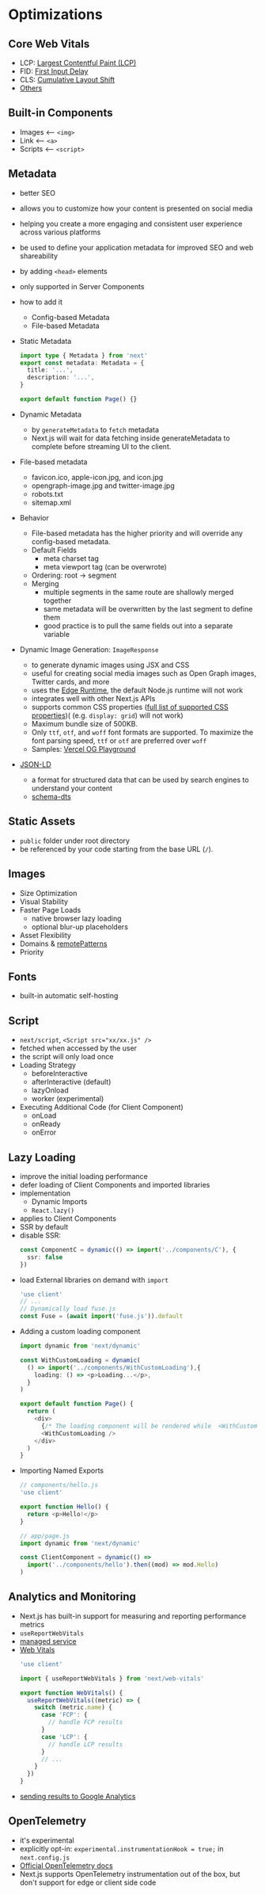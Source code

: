 # Optimizations
## Core Web Vitals
- LCP: [Largest Contentful Paint (LCP)](https://almanac.httparchive.org/en/2022/performance#largest-contentful-paint-lcp)
- FID: [First Input Delay](https://nextjs.org/learn-pages-router/seo/web-performance/fid)
- CLS: [Cumulative Layout Shift](https://nextjs.org/learn-pages-router/seo/web-performance/cls)
- [Others](https://nextjs.org/docs/app/building-your-application/optimizing/analytics#web-vitals)

## Built-in Components
- Images <-- `<img>`
- Link  <-- `<a>`
- Scripts  <-- `<script>`
## Metadata
- better SEO
- allows you to customize how your content is presented on social media
- helping you create a more engaging and consistent user experience across various platforms
- be used to define your application metadata for improved SEO and web shareability
- by adding `<head>` elements
- only supported in Server Components
- how to add it
  - Config-based Metadata
  - File-based Metadata
- Static Metadata
  ```ts
  import type { Metadata } from 'next'
  export const metadata: Metadata = {
    title: '...',
    description: '...',
  }

  export default function Page() {}
  ```
- Dynamic Metadata
  - by `generateMetadata` to `fetch` metadata
  - Next.js will wait for data fetching inside generateMetadata to complete before streaming UI to the client.
- File-based metadata
  - favicon.ico, apple-icon.jpg, and icon.jpg
  - opengraph-image.jpg and twitter-image.jpg
  - robots.txt
  - sitemap.xml
- Behavior
  - File-based metadata has the higher priority and will override any config-based metadata.
  - Default Fields
    - meta charset tag
    - meta viewport tag (can be overwrote)
  - Ordering: root -> segment
  - Merging
    - multiple segments in the same route are shallowly merged together
    - same metadata will be overwritten by the last segment to define them
    - good practice is to pull the same fields out into a separate variable

- Dynamic Image Generation: `ImageResponse`
  - to generate dynamic images using JSX and CSS
  - useful for creating social media images such as Open Graph images, Twitter cards, and more
  - uses the [Edge Runtime](https://nextjs.org/docs/app/building-your-application/rendering/edge-and-nodejs-runtimes#edge-runtime), the default Node.js runtime will not work
  - integrates well with other Next.js APIs
  - supports common CSS properties ([full list of supported CSS properties](https://github.com/vercel/satori#css))( (e.g. `display: grid`) will not work)
  - Maximum bundle size of 500KB.
  - Only `ttf`, `otf`, and `woff` font formats are supported. To maximize the font parsing speed, `ttf` or `otf` are preferred over `woff`
  - Samples: [Vercel OG Playground](https://og-playground.vercel.app/)

- [JSON-LD](https://nextjs.org/docs/app/building-your-application/optimizing/metadata#json-ld)
  - a format for structured data that can be used by search engines to understand your content
  - [schema-dts](https://www.npmjs.com/package/schema-dts)

## Static Assets
- `public` folder under root directory
- be referenced by your code starting from the base URL (`/`).

## Images
  - Size Optimization
  - Visual Stability
  - Faster Page Loads
    - native browser lazy loading
    - optional blur-up placeholders
  - Asset Flexibility
  - Domains & [remotePatterns](https://nextjs.org/docs/app/api-reference/components/image#remotepatterns)
  - Priority

## Fonts
- built-in automatic self-hosting

## Script
- `next/script`, `<Script src="xx/xx.js" />`
- fetched when accessed by the user
- the script will only load once
- Loading Strategy
  - beforeInteractive
  - afterInteractive (default)
  - lazyOnload
  - worker (experimental)
- Executing Additional Code (for Client Component)
  - onLoad
  - onReady
  - onError

## Lazy Loading
- improve the initial loading performance
- defer loading of Client Components and imported libraries
- implementation
  - Dynamic Imports
  - `React.lazy()`
- applies to Client Components
- SSR by default
- disable SSR: 
  ```ts
  const ComponentC = dynamic(() => import('../components/C'), {
    ssr: false
  })
  ```
- load External libraries on demand with `import`
  ```ts
  'use client'
  // ...
  // Dynamically load fuse.js
  const Fuse = (await import('fuse.js')).default
  ```
- Adding a custom loading component
  ```ts
  import dynamic from 'next/dynamic'

  const WithCustomLoading = dynamic(
    () => import('../components/WithCustomLoading'),{
      loading: () => <p>Loading...</p>,
    }
  )

  export default function Page() {
    return (
      <div>
        {/* The loading component will be rendered while  <WithCustomLoading/> is loading */}
        <WithCustomLoading />
      </div>
    )
  }
  ```
- Importing Named Exports
  ```js
  // components/hello.js
  'use client'

  export function Hello() {
    return <p>Hello!</p>
  }

  // app/page.js
  import dynamic from 'next/dynamic'

  const ClientComponent = dynamic(() =>
    import('../components/hello').then((mod) => mod.Hello)
  )
  ```

## Analytics and Monitoring
- Next.js has built-in support for measuring and reporting performance metrics
- `useReportWebVitals` 
- [managed service](https://vercel.com/analytics?utm_source=next-site&utm_medium=docs&utm_campaign=next-website)
- [Web Vitals](https://web.dev/vitals/)
  ```ts
  'use client'

  import { useReportWebVitals } from 'next/web-vitals'

  export function WebVitals() {
    useReportWebVitals((metric) => {
      switch (metric.name) {
        case 'FCP': {
          // handle FCP results
        }
        case 'LCP': {
          // handle LCP results
        }
        // ...
      }
    })
  }
  ```
- [sending results to Google Analytics](https://github.com/GoogleChrome/web-vitals#send-the-results-to-google-analytics)

## OpenTelemetry
- it's experimental
- explicitly opt-in: `experimental.instrumentationHook = true;` in `next.config.js`
- [Official OpenTelemetry docs](https://opentelemetry.io/docs/)
- Next.js supports OpenTelemetry instrumentation out of the box, but don't support for edge or client side code